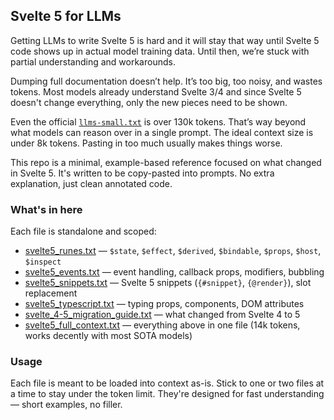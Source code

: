 ## Svelte 5 for LLMs

Getting LLMs to write Svelte 5 is hard and it will stay that way until Svelte 5 code shows up in actual model training data. Until then, we’re stuck with partial understanding and workarounds.

Dumping full documentation doesn’t help. It’s too big, too noisy, and wastes tokens. Most models already understand Svelte 3/4 and since Svelte 5 doesn't change everything, only the new pieces need to be shown.

Even the official [`llms-small.txt`](https://svelte.dev/llms-small.txt) is over 130k tokens. That’s way beyond what models can reason over in a single prompt. The ideal context size is under 8k tokens. Pasting in too much usually makes things worse.

This repo is a minimal, example-based reference focused on what changed in Svelte 5. It's written to be copy-pasted into prompts. No extra explanation, just clean annotated code.

### What's in here

Each file is standalone and scoped:

- [svelte5_runes.txt](./svelte5_runes.txt) — `$state`, `$effect`, `$derived`, `$bindable`, `$props`, `$host`, `$inspect`
- [svelte5_events.txt](./svelte5_events.txt) — event handling, callback props, modifiers, bubbling
- [svelte5_snippets.txt](./svelte5_snippets.txt) — Svelte 5 snippets (`{#snippet}`, `{@render}`), slot replacement
- [svelte5_typescript.txt](./svelte5_typescript.txt) — typing props, components, DOM attributes
- [svelte_4-5_migration_guide.txt](./svelte_4-5_migration_guide.txt) — what changed from Svelte 4 to 5
- [svelte5_full_context.txt](./svelte5_full_context.txt) — everything above in one file (14k tokens, works decently with most SOTA models)

### Usage

Each file is meant to be loaded into context as-is. Stick to one or two files at a time to stay under the token limit. They're designed for fast understanding — short examples, no filler.
